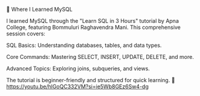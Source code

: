 📘 Where I Learned MySQL




I learned MySQL through the "Learn SQL in 3 Hours" tutorial by Apna College, featuring Bommuluri Raghavendra Mani. This comprehensive session covers:

SQL Basics: Understanding databases, tables, and data types.

Core Commands: Mastering SELECT, INSERT, UPDATE, DELETE, and more.

Advanced Topics: Exploring joins, subqueries, and views.

The tutorial is beginner-friendly and structured for quick learning.
🔗 https://youtu.be/hlGoQC332VM?si=ie5Wb8GEz6Sw4-dg

